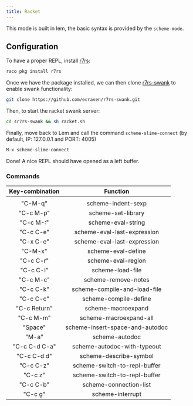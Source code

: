 ```yaml
---
title: Racket
---
```


This mode is built in lem, the basic syntax is provided by the `scheme-mode`.

## Configuration

To have a proper REPL, install [r7rs](https://github.com/lexi-lambda/racket-r7rs):
```sh
raco pkg install r7rs
```


Once we have the package installed, we can then clone [r7rs-swank](https://github.com/ecraven/r7rs-swank) to enable
swank functionality:

```sh
git clone https://github.com/ecraven/r7rs-swank.git
```

Then, to start the racket swank server:
```sh
cd sr7rs-swank && sh racket.sh
```

Finally, move back to Lem and call the command `scheme-slime-connect` (by default, IP: 127.0.0.1 and PORT: 4005)
```sh
M-x scheme-slime-connect
```

Done! A nice REPL should have opened as a left buffer.

### Commands


| Key-combination | Function                        |
|:---------------:|:-------------------------------:|
|                 |                                 |
| "C-M-q"         | scheme-indent-sexp              |
| "C-c M-p"       | scheme-set-library              |
| "C-c M-:"       | scheme-eval-string              |
| "C-c C-e"       | scheme-eval-last-expression     |
| "C-x C-e"       | scheme-eval-last-expression     |
| "C-M-x"         | scheme-eval-define              |
| "C-c C-r"       | scheme-eval-region              |
| "C-c C-l"       | scheme-load-file                |
| "C-c M-c"       | scheme-remove-notes             |
| "C-c C-k"       | scheme-compile-and-load-file    |
| "C-c C-c"       | scheme-compile-define           |
| "C-c Return"    | scheme-macroexpand              |
| "C-c M-m"       | scheme-macroexpand-all          |
| "Space"         | scheme-insert-space-and-autodoc |
| "M-a"           | scheme-autodoc                  |
| "C-c C-d C-a"   | scheme-autodoc-with-typeout     |
| "C-c C-d d"     | scheme-describe-symbol          |
| "C-c C-z"       | scheme-switch-to-repl-buffer    |
| "C-c z"         | scheme-switch-to-repl-buffer    |
| "C-c C-b"       | scheme-connection-list          |
| "C-c g"         | scheme-interrupt                |
